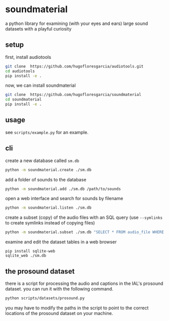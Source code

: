 # soundmaterial
a python library for examining (with your eyes and ears) large sound datasets with a playful curiosity 

## setup
first, install audiotools
```bash
git clone  https://github.com/hugofloresgarcia/audiotools.git
cd audiotools
pip install -e .
```

now, we can install soundmaterial
```bash
git clone  https://github.com/hugofloresgarcia/soundmaterial
cd soundmaterial
pip install -e .
```

## usage 

see `scripts/example.py` for an example. 

## cli

create a new database called `sm.db`
```bash
python -m soundmaterial.create ./sm.db
```

add a folder of sounds to the database
```bash
python -m soundmaterial.add ./sm.db /path/to/sounds
```

open a web interface and search for sounds by filename
```bash
python -m soundmaterial.listen ./sm.db
```

create a subset (copy) of the audio files with an SQL query (use `--symlinks` to create symlinks instead of copying files)
```bash
python -m soundmaterial.subset ./sm.db "SELECT * FROM audio_file WHERE duration < 300" --output_folder data/subset --symlinks
```

examine and edit the dataset tables in a web browser
```
pip install sqlite-web
sqlite_web ./sm.db
```


## the prosound dataset
there is a script for processing the audio and captions in the IAL's prosound dataset. 
you can run it with the following command.

```bash
python scripts/datasets/prosound.py
```

you may have to modify the paths in the script to point to the correct locations of the prosound dataset on your machine.

